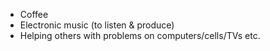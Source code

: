 <ul>
  <li>Coffee</li>
  <li>Electronic music (to listen & produce)</li>
  <li>Helping others with problems on computers/cells/TVs etc.</li>
</ul>

